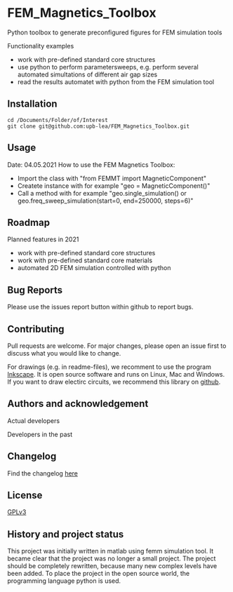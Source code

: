 # FEM_Magnetics_Toolbox
Python toolbox to generate preconfigured figures for FEM simulation tools
     
Functionality examples
 * work with pre-defined standard core structures
 * use python to perform parametersweeps, e.g. perform several automated simultations of different air gap sizes
 * read the results automatet with python from the FEM simulation tool
 


## Installation
```
cd /Documents/Folder/of/Interest   
git clone git@github.com:upb-lea/FEM_Magnetics_Toolbox.git
```


## Usage
Date: 04.05.2021
How to use the FEM Magnetics Toolbox:
* Import the class with "from FEMMT import MagneticComponent"
* Createte instance with for example "geo = MagneticComponent()"
* Call a method with for example "geo.single_simulation() or geo.freq_sweep_simulation(start=0, end=250000, steps=6)" 



## Roadmap
Planned features in 2021
* work with pre-defined standard core structures
* work with pre-defined standard core materials
* automated 2D FEM simulation controlled with python

## Bug Reports
Please use the issues report button within github to report bugs.

## Contributing
Pull requests are welcome. For major changes, please open an issue first to discuss what you would like to change.
     
For drawings (e.g. in readme-files), we recomment to use the program [Inkscape](https://inkscape.org/). It is open source software and runs on Linux, Mac and Windows. If you want to draw electirc circuits, we recommend this library on [github](https://github.com/upb-lea/Inkscape_electric_Symbols).

## Authors and acknowledgement
Actual developers
      
Developers in the past


## Changelog
Find the changelog [here](CHANGELOG.md)

## License
[GPLv3](https://choosealicense.com/licenses/gpl-3.0/)

## History and project status
This project was initially written in matlab using femm simulation tool. It became clear that the project was no longer a small project. The project should be completely rewritten, because many new complex levels have been added. To place the project in the open source world, the programming language python is used.      

